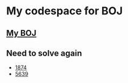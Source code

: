 # My codespace for BOJ

## [My BOJ](https://www.acmicpc.net/user/wnsgurl97)

## Need to solve again
  - [1874](https://www.acmicpc.net/problem/1874)
  - [5639](https://www.acmicpc.net/problem/5639)
